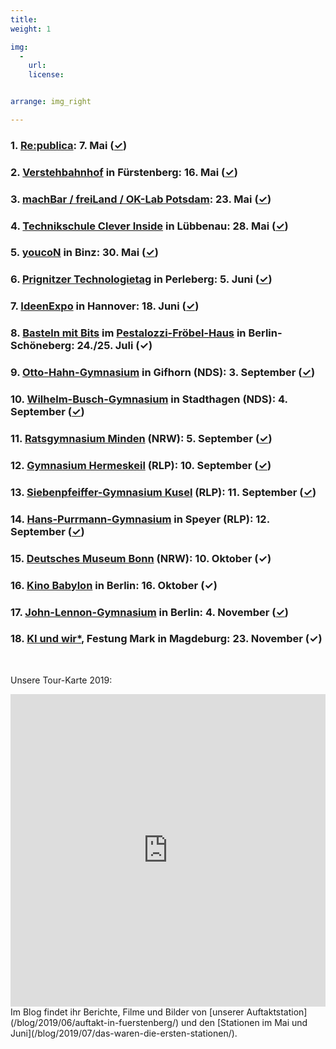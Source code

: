 ```yaml
---
title: 
weight: 1

img:
  -
    url: 
    license: 


arrange: img_right

---
```

### 1. [Re:publica](https://19.re-publica.com/en/session/dem-turing-bus-durch-kleinstadtgalaxie): 7. Mai ([✓](/blog/2019/07/das-waren-die-ersten-stationen/))
### 2. [Verstehbahnhof](https://www.verstehbahnhof.de/) in Fürstenberg: 16. Mai ([✓](/blog/2019/06/auftakt-in-fuerstenberg/))
### 3. [machBar / freiLand / OK-Lab Potsdam](https://machbar-potsdam.de/): 23. Mai ([✓](/blog/2019/07/das-waren-die-ersten-stationen/))
### 4. [Technikschule Clever Inside](http://jfvnet.de/cleverinside/) in Lübbenau: 28. Mai ([✓](/blog/2019/07/das-waren-die-ersten-stationen/))
### 5. [youcoN](https://youpan.de/youcon2019/) in Binz: 30. Mai ([✓](/blog/2019/07/das-waren-die-ersten-stationen/))
### 6. [Prignitzer Technologietag](https://tgz-prignitz.de/) in Perleberg: 5. Juni ([✓](/blog/2019/07/das-waren-die-ersten-stationen/))
### 7. [IdeenExpo](https://ideenexpo.de) in Hannover: 18. Juni ([✓](/blog/2019/07/das-waren-die-ersten-stationen/))
### 8. [Basteln mit Bits](/files/blog/2019/07/plakat-basteln-bits-einfach.pdf) im [Pestalozzi-Fröbel-Haus](https://www.pfh-berlin.de/) in Berlin-Schöneberg: 24./25. Juli (✓)
### 9. [Otto-Hahn-Gymnasium](http://ohg-gf.de/) in Gifhorn (NDS): 3. September ([✓](https://turing-bus.de/blog/2019/09/gifhorn-stadthagen-minden/))
### 10. [Wilhelm-Busch-Gymnasium](https://wilhelm-busch-gymnasium.de/) in Stadthagen (NDS): 4. September ([✓](https://turing-bus.de/blog/2019/09/gifhorn-stadthagen-minden/))
### 11. [Ratsgymnasium Minden](http://www.ratsgymnasium.de/) (NRW): 5. September ([✓](https://turing-bus.de/blog/2019/09/gifhorn-stadthagen-minden/))
### 12. [Gymnasium Hermeskeil](https://www.gymherm.de/) (RLP): 10. September ([✓](https://turing-bus.de/blog/2019/10/hermeskeil-kusel-speyer/))
### 13. [Siebenpfeiffer-Gymnasium Kusel](https://www.siebenpfeiffer-gymnasium.de/index.php?id=62) (RLP): 11. September ([✓](https://turing-bus.de/blog/2019/10/hermeskeil-kusel-speyer/))
### 14. [Hans-Purrmann-Gymnasium](https://wp.hpg-speyer.de/) in Speyer (RLP): 12. September ([✓](https://turing-bus.de/blog/2019/10/hermeskeil-kusel-speyer/))
### 15. [Deutsches Museum Bonn](https://www.deutsches-museum.de/bonn/information/) (NRW): 10. Oktober (✓)
### 16. [Kino Babylon](https://babylonberlin.eu/) in Berlin: 16. Oktober (✓)
### 17. [John-Lennon-Gymnasium](https://www.jlgym-berlin.de/jlg/) in Berlin: 4. November ([✓](https://turing-bus.de/blog/2019/11/john-lennon-gymnasium/))
### 18. [KI und wir*](https://ki-convention.com), Festung Mark in Magdeburg: 23. November (✓)
<br>

Unsere Tour-Karte 2019:
<iframe width="100%" height="500px" frameborder="0" allowfullscreen src="https://umap.openstreetmap.fr/de/map/turing-bus-2019_353967?scaleControl=false&miniMap=false&scrollWheelZoom=false&zoomControl=true&allowEdit=false&moreControl=true&searchControl=null&tilelayersControl=null&embedControl=null&datalayersControl=null&onLoadPanel=undefined&captionBar=false&datalayers=956845%2C956681#6/51.771/10.701"></iframe>

<br>
Im Blog findet ihr Berichte, Filme und Bilder von [unserer Auftaktstation](/blog/2019/06/auftakt-in-fuerstenberg/) und den [Stationen im Mai und Juni](/blog/2019/07/das-waren-die-ersten-stationen/).


